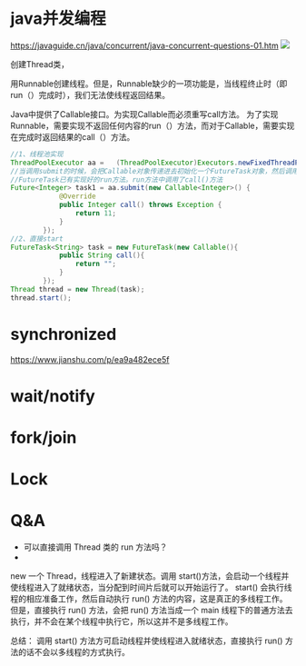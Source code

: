 





# java并发编程


https://javaguide.cn/java/concurrent/java-concurrent-questions-01.htm 
![](https://oss.javaguide.cn/github/javaguide/java/concurrent/640.png)





创建Thread类，

用Runnable创建线程。但是，Runnable缺少的一项功能是，当线程终止时（即run（）完成时），我们无法使线程返回结果。

Java中提供了Callable接口。为实现Callable而必须重写call方法。
为了实现Runnable，需要实现不返回任何内容的run（）方法，而对于Callable，需要实现在完成时返回结果的call（）方法。



```java
//1、线程池实现
ThreadPoolExecutor aa =   (ThreadPoolExecutor)Executors.newFixedThreadPool (100);
//当调用submit的时候，会把Callable对象传递进去初始化一个FutureTask对象，然后调用execute方法。
//FutureTask已有实现好的run方法。run方法中调用了call()方法
Future<Integer> task1 = aa.submit(new Callable<Integer>() {
            @Override
            public Integer call() throws Exception {
                return 11;
            }
        });
//2、直接start
FutureTask<String> task = new FutureTask(new Callable(){
            public String call(){
                return "";
            }
        });
Thread thread = new Thread(task);
thread.start();
```


# synchronized
https://www.jianshu.com/p/ea9a482ece5f






# wait/notify



# fork/join


# Lock











# Q&A



- 可以直接调用 Thread 类的 run 方法吗？ 
- 
new 一个 Thread，线程进入了新建状态。调用 start()方法，会启动一个线程并使线程进入了就绪状态，当分配到时间片后就可以开始运行了。 start() 会执行线程的相应准备工作，然后自动执行 run() 方法的内容，这是真正的多线程工作。 但是，直接执行 run() 方法，会把 run() 方法当成一个 main 线程下的普通方法去执行，并不会在某个线程中执行它，所以这并不是多线程工作。

总结： 调用 start() 方法方可启动线程并使线程进入就绪状态，直接执行 run() 方法的话不会以多线程的方式执行。
















































































